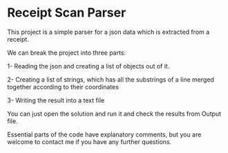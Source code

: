 # Receipt Scan Parser
This project is a simple parser for a json data which is extracted from a receipt.

We can break the project into three parts: 

1- Reading the json and creating a list of objects out of it.

2- Creating a list of strings, which has all the substrings of a line merged together according to their coordinates

3- Writing the result into a text file

You can just open the solution and run it and check the results from Output file.

Essential parts of the code have explanatory comments, but you are welcome to contact me if you have any further questions.
